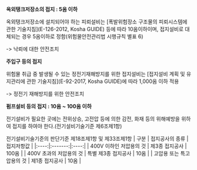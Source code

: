 **옥외탱크저장소의 접지 : 5옴 이하**

 옥외탱크저장소에 설치되어야 하는 피뢰설비는 [폭발위험장소 구조물의 피뢰시스템에 관한 기술지침](E-126-2012, Kosha GUIDE) 등에 따라 10옴이하이며, 접지설비로 대체되는 경우 5옴이하로 정함(위험물안전관리법 시행규칙 별표 6)

 -> 낙뢰에 대한 안전조치



**주입구 등의 접지**

 위험물 취급 중 발생될 수 있는 정전기재해방지를 위한 접지설비는 [접지설비 계획 및 유지관리에 관한 기술지침](E-92-2017, Kosha GUIDE)에 따라 1,000옴 이하 적용

 -> 정전기 재해방지를 위한 안전조치



 **펌프설비 등의 접지 : 10옴 ~ 100옴 이하**

  전기설비가 필요한 곳에는 전위상승, 고전압 등에 의한 감전, 화재 등의 위해예방을 위하여 접지를 하여야 한다.(전기설비기술기준 제6조제1항)

  전기설비기술기준의 판단기준
  제18조제1항 및 제33조제1항
| 구분 | 접지공사의 종류 | 접지저항값 |
|:----:|:-------:|:----:|
| 400V 이하인 저압용의 것 | 제3종 접지공사 | 100옴 |
| 400V 초과의 저압용의 것 | 특별 제3종 접지공사 | 10옴 |
| 고압용 또는 특고압용의 것 | 제1종 접지공사 | 10옴 |